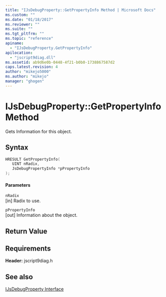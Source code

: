 ```yaml
---
title: "IJsDebugProperty::GetPropertyInfo Method | Microsoft Docs"
ms.custom: ""
ms.date: "01/18/2017"
ms.reviewer: ""
ms.suite: ""
ms.tgt_pltfrm: ""
ms.topic: "reference"
apiname: 
  - "IJsDebugProperty.GetPropertyInfo"
apilocation: 
  - "jscript9diag.dll"
ms.assetid: ab9d6e0b-0448-4f21-b0b0-1738867587d2
caps.latest.revision: 4
author: "mikejo5000"
ms.author: "mikejo"
manager: "ghogen"
---
```

# IJsDebugProperty::GetPropertyInfo Method
Gets Information for this object.  
  
## Syntax  
  
```cpp
HRESULT GetPropertyInfo(  
   UINT nRadix,  
   JsDebugPropertyInfo *pPropertyInfo  
);  
```  
  
#### Parameters  
 `nRadix`  
 [in] Radix to use.  
  
 `pPropertyInfo`  
 [out] Information about the object.  
  
## Return Value  
  
## Requirements  
 **Header:** jscript9diag.h  
  
## See also  
 [IJsDebugProperty Interface](../../winscript/reference/ijsdebugproperty-interface.md)